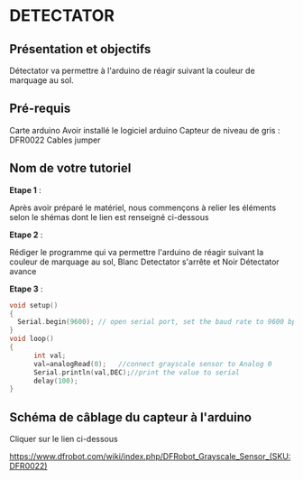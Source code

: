 DETECTATOR
=================

Présentation et objectifs
--------------------------
Détectator va permettre à l'arduino de réagir suivant la couleur de marquage au sol.

Pré-requis
-----------
Carte arduino
Avoir installé le logiciel arduino
Capteur de niveau de gris : DFR0022
Cables jumper

Nom de votre tutoriel
----------------------
**Etape 1** : 

Après avoir préparé le matériel, nous commençons à relier les éléments selon le shémas dont le lien est renseigné ci-dessous

**Etape 2** : 

Rédiger le programme qui va permettre l'arduino de réagir suivant la couleur de marquage au sol, Blanc Detectator s'arrête et Noir Détectator avance 

**Etape 3** :

```Cpp
void setup()
{
  Serial.begin(9600); // open serial port, set the baud rate to 9600 bps
}
void loop()
{
      int val;
      val=analogRead(0);   //connect grayscale sensor to Analog 0
      Serial.println(val,DEC);//print the value to serial        
      delay(100);
}
```





Schéma de câblage du capteur à l'arduino
----------------------------------------
Cliquer sur le lien ci-dessous

https://www.dfrobot.com/wiki/index.php/DFRobot_Grayscale_Sensor_(SKU:DFR0022)
